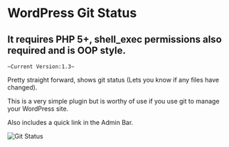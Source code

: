 WordPress Git Status
=============================

It requires PHP 5+, shell_exec permissions also required and is OOP style.
---------------------------------------

`~Current Version:1.3~`

Pretty straight forward, shows git status (Lets you know if any files have changed).

This is a very simple plugin but is worthy of use if you use git to manage your WordPress site.

Also includes a quick link in the Admin Bar.

![Git Status](https://github.com/topdown/WordPress-Plugins/raw/master/git_status/screenshot.png?raw=true "Git Status")

